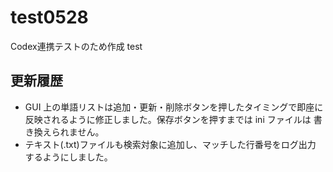 # test0528
Codex連携テストのため作成
test

## 更新履歴

* GUI 上の単語リストは追加・更新・削除ボタンを押したタイミングで即座に
  反映されるように修正しました。保存ボタンを押すまでは ini ファイルは
  書き換えられません。
* テキスト(.txt)ファイルも検索対象に追加し、マッチした行番号をログ出力
  するようにしました。

